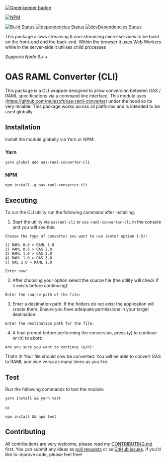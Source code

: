 [![Greenkeeper badge](https://badges.greenkeeper.io/daviemakz/oas-raml-converter-cli.svg)](https://greenkeeper.io/)

[![NPM](https://nodei.co/npm/oas-raml-converter-cli.png?compact=true)](https://www.npmjs.com/package/oas-raml-converter-cli)

[![Build Status](https://travis-ci.org/daviemakz/oas-raml-converter-cli.svg?branch=master)](https://travis-ci.org/daviemakz/oas-raml-converter-cli)
[![dependencies Status](https://david-dm.org/daviemakz/oas-raml-converter-cli/status.svg)](https://david-dm.org/daviemakz/oas-raml-converter-cli)
[![devDependencies Status](https://david-dm.org/daviemakz/oas-raml-converter-cli/dev-status.svg)](https://david-dm.org/daviemakz/oas-raml-converter-cli?type=dev)

This package allows streaming &amp; non-streaming micro-services to be build on the front-end and the back-end. Within the browser it uses Web Workers while in the server-side it utilises child processes

_Supports Node 6.x +_

# OAS RAML Converter (CLI)

This package is a CLI wrapper designed to allow conversion between OAS / RAML specifications via a command line interface. This module uses (https://github.com/mulesoft/oas-raml-converter) under the hood so its very reliable. This package works across all platforms and is intended to be used globally.

## Installation

Install the module globally via Yarn or NPM:

### Yarn

    yarn global add oas-raml-converter-cli

### NPM

    npm install -g oas-raml-converter-cli

## Executing

To run the CLI utility run the following command after installing:

1)  Start the utility via `oasraml-cli` or `oas-raml-converter-cli` in the console and you will see this:

```
Choose the type of converter you want to use (enter option 1-5):

1) RAML 0.8 > RAML 1.0
2) RAML 0.8 > OAS 2.0
3) RAML 1.0 > OAS 2.0
4) RAML 1.0 > OAS 3.0
5) OAS 2.0 > RAML 1.0

Enter now:
```

2)  After choosing your option select the source file (the utility will check if it exists before continuing):

```
Enter the source path of the file:
```

3)  Enter a destination path. If the folders do not exist the application will create them. Ensure you have adequate permissions in your target destination:

```
Enter the destination path for the file:
```

4)  A final prompt before performing the conversion, press (y) to continue or (n) to abort:

```
Are you sure you want to continue (y/n):
```

That’s it! Your file should now be converted. You will be able to convert OAS to RAML and vice versa as many times as you like.

## Test

Run the following commands to test the module:

`yarn install && yarn test`

or

`npm install && npm test`

## Contributing

All contributions are very welcome, please read my [CONTRIBUTING.md](https://github.com/daviemakz/oas-raml-converter-cli/blob/master/CONTRIBUTING.md) first. You can submit any ideas as [pull requests](https://github.com/daviemakz/oas-raml-converter-cli/pulls) or as [GitHub issues](https://github.com/daviemakz/oas-raml-converter-cli/issues). If you'd like to improve code, please feel free!
